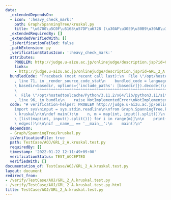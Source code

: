 ```yaml
---
data:
  _extendedDependsOn:
  - icon: ':heavy_check_mark:'
    path: Graph/SpanningTree/kruskal.py
    title: "\u6700\u5C0F\u5168\u57DF\u6728 (\u30AF\u30E9\u30B9\u30AB\u30EB\u6CD5)"
  _extendedRequiredBy: []
  _extendedVerifiedWith: []
  _isVerificationFailed: false
  _pathExtension: py
  _verificationStatusIcon: ':heavy_check_mark:'
  attributes:
    PROBLEM: http://judge.u-aizu.ac.jp/onlinejudge/description.jsp?id=GRL_2_A
    links:
    - http://judge.u-aizu.ac.jp/onlinejudge/description.jsp?id=GRL_2_A
  bundledCode: "Traceback (most recent call last):\n  File \"/opt/hostedtoolcache/Python/3.11.2/x64/lib/python3.11/site-packages/onlinejudge_verify/documentation/build.py\"\
    , line 71, in _render_source_code_stat\n    bundled_code = language.bundle(stat.path,\
    \ basedir=basedir, options={'include_paths': [basedir]}).decode()\n          \
    \         ^^^^^^^^^^^^^^^^^^^^^^^^^^^^^^^^^^^^^^^^^^^^^^^^^^^^^^^^^^^^^^^^^^^^^^^^^^^^^^^^^\n\
    \  File \"/opt/hostedtoolcache/Python/3.11.2/x64/lib/python3.11/site-packages/onlinejudge_verify/languages/python.py\"\
    , line 96, in bundle\n    raise NotImplementedError\nNotImplementedError\n"
  code: "# verification-helper: PROBLEM http://judge.u-aizu.ac.jp/onlinejudge/description.jsp?id=GRL_2_A\n\
    import sys\ninput = sys.stdin.readline\n\nfrom Graph.SpanningTree.kruskal import\
    \ kruskal\n\n\ndef main():\n    n, m = map(int, input().split())\n    edges =\
    \ [list(map(int, input().split())) for i in range(m)]\n\n    print(kruskal(n,\
    \ edges))\n\n\nif __name__ == '__main__':\n    main()\n"
  dependsOn:
  - Graph/SpanningTree/kruskal.py
  isVerificationFile: true
  path: TestCase/AOJ/GRL_2_A.kruskal.test.py
  requiredBy: []
  timestamp: '2022-01-22 12:11:49+09:00'
  verificationStatus: TEST_ACCEPTED
  verifiedWith: []
documentation_of: TestCase/AOJ/GRL_2_A.kruskal.test.py
layout: document
redirect_from:
- /verify/TestCase/AOJ/GRL_2_A.kruskal.test.py
- /verify/TestCase/AOJ/GRL_2_A.kruskal.test.py.html
title: TestCase/AOJ/GRL_2_A.kruskal.test.py
---
```

